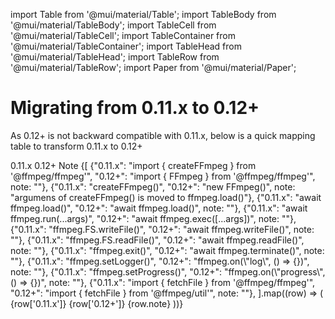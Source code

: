 import Table from '@mui/material/Table';
import TableBody from '@mui/material/TableBody';
import TableCell from '@mui/material/TableCell';
import TableContainer from '@mui/material/TableContainer';
import TableHead from '@mui/material/TableHead';
import TableRow from '@mui/material/TableRow';
import Paper from '@mui/material/Paper';

# Migrating from 0.11.x to 0.12+

As 0.12+ is not backward compatible with 0.11.x, below is a quick mapping
table to transform 0.11.x to 0.12+

<TableContainer>
  <Table sx={{ minWidth: 650 }} aria-label="simple table">
    <TableHead>
      <TableRow>
        <TableCell align="center">0.11.x</TableCell>
        <TableCell align="center">0.12+</TableCell>
        <TableCell align="center">Note</TableCell>
      </TableRow>
    </TableHead>
    <TableBody>
      {[
        {"0.11.x": "import { createFFmpeg } from '@ffmpeg/ffmpeg'", "0.12+": "import { FFmpeg } from '@ffmpeg/ffmpeg'", note: ""},
        {"0.11.x": "createFFmpeg()", "0.12+": "new FFmpeg()", note: "argumens of createFFmpeg() is moved to ffmpeg.load()"},
        {"0.11.x": "await ffmpeg.load()", "0.12+": "await ffmpeg.load()", note: ""},
        {"0.11.x": "await ffmpeg.run(...args)", "0.12+": "await ffmpeg.exec([...args])", note: ""},
        {"0.11.x": "ffmpeg.FS.writeFile()", "0.12+": "await ffmpeg.writeFile()", note: ""},
        {"0.11.x": "ffmpeg.FS.readFile()", "0.12+": "await ffmpeg.readFile()", note: ""},
        {"0.11.x": "ffmpeg.exit()", "0.12+": "await ffmpeg.terminate()", note: ""},
        {"0.11.x": "ffmpeg.setLogger()", "0.12+": "ffmpeg.on(\"log\", () => {})", note: ""},
        {"0.11.x": "ffmpeg.setProgress()", "0.12+": "ffmpeg.on(\"progress\", () => {})", note: ""},
        {"0.11.x": "import { fetchFile } from '@ffmpeg/ffmpeg'", "0.12+": "import { fetchFile } from '@ffmpeg/util'", note: ""},
       ].map((row) => (
        <TableRow
          key={row['0.11.x']}
        >
          <TableCell component="th" scope="row">
            {row['0.11.x']}
          </TableCell>
          <TableCell align="left">{row['0.12+']}</TableCell>
          <TableCell align="left">{row.note}</TableCell>
        </TableRow>
      ))}
    </TableBody>
  </Table>
</TableContainer>
